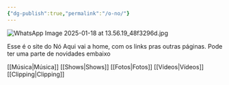 ```yaml
---
{"dg-publish":true,"permalink":"/o-no/"}
---
```


![WhatsApp Image 2025-01-18 at 13.56.19_48f3296d.jpg](/img/user/img/WhatsApp%20Image%202025-01-18%20at%2013.56.19_48f3296d.jpg)

Esse é o site do Nó
Aqui vai a home, com os links pras outras páginas.
Pode ter uma parte de novidades embaixo

[[Música\|Música]]
[[Shows\|Shows]]
[[Fotos\|Fotos]]
[[Vídeos\|Vídeos]]
[[Clipping\|Clipping]]
